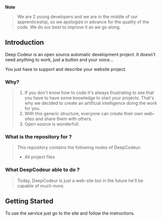 **Note**
> We are 2 young developers and we are in the middle of our apprenticeship, so we apologize in advance for the quality of the code. We do our best to improve it as we go along.

## Introduction
Deep Codeur is an open source automatic development project. It doesn't need anything to work, just a button and your voice...

You just have to support and describe your website project.

### Why?

> 1. If you don't know how to code it's always frustrating to see that you have to have some knowledge to start your projects. That's why we decided to create an artificial intelligence doing the work for you.
> 2. With this generic structure, everyone can create their own web-sites and share them with others.
> 3. Open source is wonderfull.

### What is the repository for ?
> This repository contains the following nodes of DeepCodeur:
> - All project files

### What DeepCodeur able to do ?
> Today, DeepCodeur is just a web-site but in the future he'll be capable of much more.

## Getting Started
 To use the service just go to the site and follow the instructions.
